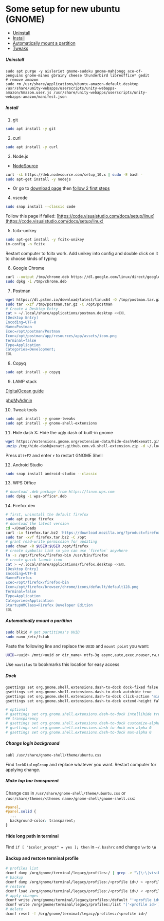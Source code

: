 # Some setup for new ubuntu (GNOME)

- [Uninstall](#uninstall)
- [Install](#install)
- [Automatically mount a partition](#automatically-mount-a-partition)
- [Tweaks](#dock)

##### Uninstall
```
sudo apt purge -y aisleriot gnome-sudoku gnome-mahjongg ace-of-penguins gnome-mines gbrainy cheese thunderbird libreoffice* gedit
# remove amazon
sudo rm /usr/share/applications/ubuntu-amazon-default.desktop /usr/share/unity-webapps/userscripts/unity-webapps-amazon/Amazon.user.js /usr/share/unity-webapps/userscripts/unity-webapps-amazon/manifest.json
```

##### Install
1. git
```sh
sudo apt install -y git
```

2. curl
```sh
sudo apt install -y curl
```

3. Node.js
- [NodeSource](https://github.com/nodesource/distributions/blob/master/README.md#debmanual)
```sh
curl -sL https://deb.nodesource.com/setup_10.x | sudo -E bash -
sudo apt-get install -y nodejs
```
- Or go to [download page](https://nodejs.org/en/download/) then [follow 2 first steps](https://github.com/nodejs/help/wiki/Installation)

4. vscode
```sh
sudo snap install --classic code
```
Follow this page if failed: [https://code.visualstudio.com/docs/setup/linux](https://code.visualstudio.com/docs/setup/linux)

5. fcitx-unikey
```sh
sudo apt-get install -y fcitx-unikey
im-config -n fcitx
```
Restart computer to fcitx work. Add unikey into config and double click on it to choose kinds of typing

6. Google Chrome
```sh
curl --output /tmp/chrome.deb https://dl.google.com/linux/direct/google-chrome-stable_current_amd64.deb
sudo dpkg -i /tmp/chrome.deb
```

7. Postman
```sh
wget https://dl.pstmn.io/download/latest/linux64 -O /tmp/postman.tar.gz
sudo tar -xzf /tmp/postman.tar.gz -C /opt/postman
# Create a Desktop Entry
cat > ~/.local/share/applications/postman.desktop <<EOL
[Desktop Entry]
Encoding=UTF-8
Name=Postman
Exec=/opt/postman/Postman
Icon=/opt/postman/app/resources/app/assets/icon.png
Terminal=false
Type=Application
Categories=Development;
EOL
```

8. Copyq
```sh
sudo apt install -y copyq
```

9. LAMP stack

[DigitalOcean guide](https://www.digitalocean.com/community/tutorials/how-to-install-linux-apache-mysql-php-lamp-stack-ubuntu-18-04)

[phpMyAdmin](https://www.digitalocean.com/community/tutorials/how-to-install-and-secure-phpmyadmin-on-ubuntu-18-04)

10. Tweak tools
```sh
sudo apt install -y gnome-tweaks
sudo apt install -y gnome-shell-extensions
```

11. Hide dash X: Hide the ugly dash of built-in gnome
```sh
wget https://extensions.gnome.org/extension-data/hide-dash%40xenatt.github.com.v8.shell-extension.zip -P /tmp/
unzip /tmp/hide-dash@xenatt.github.com.v8.shell-extension.zip -d ~/.local/share/gnome-shell/extensions/hide-dash@xenatt.github.com # directory name is the uuid in metadata.json file
```
Press `Alt+F2` and enter `r` to restart GNOME Shell

12. Android Studio
```sh
sudo snap install android-studio --classic
```

13. WPS Office
```sh
# download .deb package from https://linux.wps.com
sudo dpkg -i wps-office*.deb
```

14. Firefox dev
```sh
# first, uninstall the default firefox
sudo apt purge firefox
# download the latest version
cd ~/Downloads
curl -Lo firefox.tar.bz2 'https://download.mozilla.org/?product=firefox-devedition-latest-ssl&os=linux64&lang=en-US'
sudo tar -xvf firefox.tar.bz2 -C /opt
# grant read-write permission for updating
sudo chown -R $USER:$USER /opt/firefox
# create symbolic link so you can use `firefox` anywhere
ln -s /opt/firefox/firefox-bin /usr/bin/firefox
# create quick launch icon
cat > ~/.local/share/applications/firefox.desktop <<EOL
[Desktop Entry]
Encoding=UTF-8
Name=Firefox
Exec=/opt/firefox/firefox-bin
Icon=/opt/firefox/browser/chrome/icons/default/default128.png
Terminal=false
Type=Application
Categories=Application
StartupWMClass=Firefox Developer Edition
EOL
```

##### Automatically mount a partition
```sh
sudo blkid # get partitions's UUID
sudo nano /etc/fstab
```

Paste the following line and replace the `UUID` and `mount point` you want:
```sh
UUID=<uuid> /mnt/<uuid or dir_name> ntfs-3g async,auto,exec,nouser,rw,nosuid,nodev,nofail 0 0
```
Use `nautilus` to bookmarks this location for easy access

##### Dock
```sh
gsettings set org.gnome.shell.extensions.dash-to-dock dock-fixed false
gsettings set org.gnome.shell.extensions.dash-to-dock autohide true
gsettings set org.gnome.shell.extensions.dash-to-dock click-action 'minimize'
gsettings set org.gnome.shell.extensions.dash-to-dock extend-height false

# optional
# gsettings set org.gnome.shell.extensions.dash-to-dock intellihide true
## transparency
# gsettings set org.gnome.shell.extensions.dash-to-dock customize-alphas true
# gsettings set org.gnome.shell.extensions.dash-to-dock min-alpha 0
# gsettings set org.gnome.shell.extensions.dash-to-dock max-alpha 0

```

##### Change login background
```sh
subl /usr/share/gnome-shell/theme/ubuntu.css
```
Find `lockDialogGroup` and replace whatever you want. Restart computer for applying change.

##### Make top bar transparent
Change css in `/usr/share/gnome-shell/theme/ubuntu.css` or `/usr/share/themes/<themes name>/gnome-shell/gnome-shell.css`:
```css
#panel,
#panel.solid {
  ...
  background-color: transparent;
}
```

#### Hide long path in terminal
Find `if [ "$color_prompt" = yes ]; then` in `~/.bashrc` and change `\w` to `\W`

#### Backup and restore terminal profile
```sh
# profiles list
dconf dump /org/gnome/terminal/legacy/profiles:/ | grep -e "\[\:\|visible-name"
# backup
dconf dump /org/gnome/terminal/legacy/profiles:/<profile id>/ > <profile name>.dconf
# restore
dconf load /org/gnome/terminal/legacy/profiles:/<profile id>/ < <profile name>.dconf
# apply changes
dconf write /org/gnome/terminal/legacy/profiles:/default "'<profile id>'"
dconf write /org/gnome/terminal/legacy/profiles:/list "['<profile id>']"
# delete
dconf reset -f /org/gnome/terminal/legacy/profiles:/<profile id>/
```
